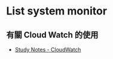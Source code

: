 # List system monitor

## 有關 Cloud Watch 的使用
  * [Study Notes - CloudWatch](https://rickhw.github.io/2017/03/02/AWS/Study-Notes-CloudWatch/)
